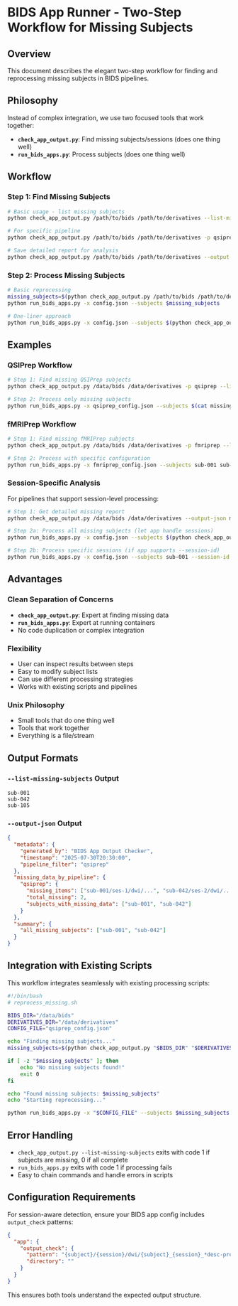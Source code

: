 # BIDS App Runner - Two-Step Workflow for Missing Subjects

## Overview

This document describes the elegant two-step workflow for finding and reprocessing missing subjects in BIDS pipelines.

## Philosophy

Instead of complex integration, we use two focused tools that work together:
- **`check_app_output.py`**: Find missing subjects/sessions (does one thing well)
- **`run_bids_apps.py`**: Process subjects (does one thing well)

## Workflow

### Step 1: Find Missing Subjects

```bash
# Basic usage - list missing subjects
python check_app_output.py /path/to/bids /path/to/derivatives --list-missing-subjects

# For specific pipeline
python check_app_output.py /path/to/bids /path/to/derivatives -p qsiprep --list-missing-subjects

# Save detailed report for analysis
python check_app_output.py /path/to/bids /path/to/derivatives --output-json missing_report.json
```

### Step 2: Process Missing Subjects

```bash
# Basic reprocessing
missing_subjects=$(python check_app_output.py /path/to/bids /path/to/derivatives --list-missing-subjects)
python run_bids_apps.py -x config.json --subjects $missing_subjects

# One-liner approach
python run_bids_apps.py -x config.json --subjects $(python check_app_output.py /path/to/bids /path/to/derivatives -p qsiprep --list-missing-subjects)
```

## Examples

### QSIPrep Workflow

```bash
# Step 1: Find missing QSIPrep subjects
python check_app_output.py /data/bids /data/derivatives -p qsiprep --list-missing-subjects > missing_qsiprep.txt

# Step 2: Process only missing subjects
python run_bids_apps.py -x qsiprep_config.json --subjects $(cat missing_qsiprep.txt)
```

### fMRIPrep Workflow

```bash
# Step 1: Find missing fMRIPrep subjects
python check_app_output.py /data/bids /data/derivatives -p fmriprep --list-missing-subjects

# Step 2: Process with specific configuration
python run_bids_apps.py -x fmriprep_config.json --subjects sub-001 sub-042 sub-105
```

### Session-Specific Analysis

For pipelines that support session-level processing:

```bash
# Step 1: Get detailed missing report
python check_app_output.py /data/bids /data/derivatives --output-json missing_analysis.json

# Step 2a: Process all missing subjects (let app handle sessions)
python run_bids_apps.py -x config.json --subjects $(python check_app_output.py /data/bids /data/derivatives --list-missing-subjects)

# Step 2b: Process specific sessions (if app supports --session-id)
python run_bids_apps.py -x config.json --subjects sub-001 --session-id 2
```

## Advantages

### Clean Separation of Concerns
- **`check_app_output.py`**: Expert at finding missing data
- **`run_bids_apps.py`**: Expert at running containers
- No code duplication or complex integration

### Flexibility
- User can inspect results between steps
- Easy to modify subject lists
- Can use different processing strategies
- Works with existing scripts and pipelines

### Unix Philosophy
- Small tools that do one thing well
- Tools that work together
- Everything is a file/stream

## Output Formats

### `--list-missing-subjects` Output
```
sub-001
sub-042
sub-105
```

### `--output-json` Output
```json
{
  "metadata": {
    "generated_by": "BIDS App Output Checker",
    "timestamp": "2025-07-30T20:30:00",
    "pipeline_filter": "qsiprep"
  },
  "missing_data_by_pipeline": {
    "qsiprep": {
      "missing_items": ["sub-001/ses-1/dwi/...", "sub-042/ses-2/dwi/..."],
      "total_missing": 2,
      "subjects_with_missing_data": ["sub-001", "sub-042"]
    }
  },
  "summary": {
    "all_missing_subjects": ["sub-001", "sub-042"]
  }
}
```

## Integration with Existing Scripts

This workflow integrates seamlessly with existing processing scripts:

```bash
#!/bin/bash
# reprocess_missing.sh

BIDS_DIR="/data/bids"
DERIVATIVES_DIR="/data/derivatives" 
CONFIG_FILE="qsiprep_config.json"

echo "Finding missing subjects..."
missing_subjects=$(python check_app_output.py "$BIDS_DIR" "$DERIVATIVES_DIR" -p qsiprep --list-missing-subjects)

if [ -z "$missing_subjects" ]; then
    echo "No missing subjects found!"
    exit 0
fi

echo "Found missing subjects: $missing_subjects"
echo "Starting reprocessing..."

python run_bids_apps.py -x "$CONFIG_FILE" --subjects $missing_subjects
```

## Error Handling

- `check_app_output.py --list-missing-subjects` exits with code 1 if subjects are missing, 0 if all complete
- `run_bids_apps.py` exits with code 1 if processing fails
- Easy to chain commands and handle errors in scripts

## Configuration Requirements

For session-aware detection, ensure your BIDS app config includes `output_check` patterns:

```json
{
  "app": {
    "output_check": {
      "pattern": "{subject}/{session}/dwi/{subject}_{session}_*desc-preproc_dwi.nii.gz",
      "directory": ""
    }
  }
}
```

This ensures both tools understand the expected output structure.
